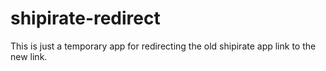 # shipirate-redirect
This is just a temporary app for redirecting the old shipirate app link to the new link.
